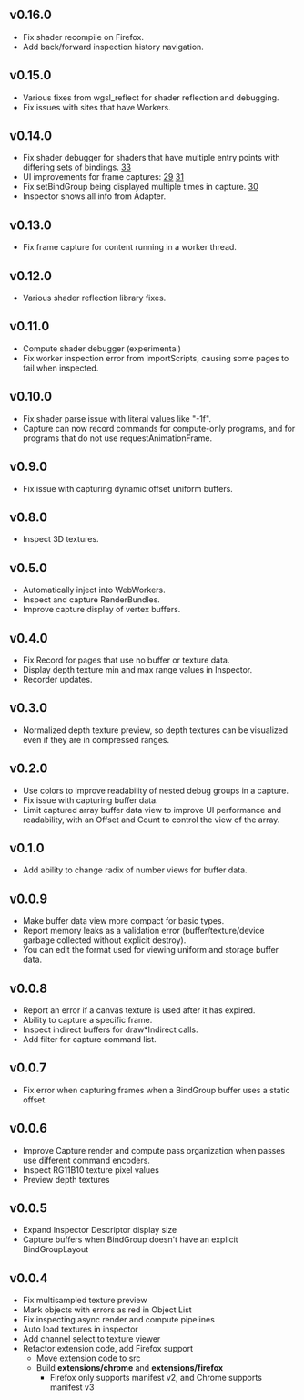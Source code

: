 ## v0.16.0

* Fix shader recompile on Firefox.
* Add back/forward inspection history navigation.

## v0.15.0

* Various fixes from wgsl_reflect for shader reflection and debugging.
* Fix issues with sites that have Workers.

## v0.14.0

* Fix shader debugger for shaders that have multiple entry points with differing sets of bindings. [33](https://github.com/brendan-duncan/webgpu_inspector/issues/33)
* UI improvements for frame captures:
  [29](https://github.com/brendan-duncan/webgpu_inspector/issues/29)
  [31](https://github.com/brendan-duncan/webgpu_inspector/issues/31)
* Fix setBindGroup being displayed multiple times in capture. [30](https://github.com/brendan-duncan/webgpu_inspector/issues/30)    
* Inspector shows all info from Adapter.

## v0.13.0

* Fix frame capture for content running in a worker thread.

## v0.12.0

* Various shader reflection library fixes.

## v0.11.0

* Compute shader debugger (experimental)
* Fix worker inspection error from importScripts, causing some pages to fail when inspected.

## v0.10.0

* Fix shader parse issue with literal values like "-1f".
* Capture can now record commands for compute-only programs, and for programs that do not use requestAnimationFrame.

## v0.9.0

* Fix issue with capturing dynamic offset uniform buffers.

## v0.8.0

* Inspect 3D textures.

## v0.5.0

* Automatically inject into WebWorkers.
* Inspect and capture RenderBundles.
* Improve capture display of vertex buffers.

## v0.4.0

* Fix Record for pages that use no buffer or texture data.
* Display depth texture min and max range values in Inspector.
* Recorder updates.

## v0.3.0

* Normalized depth texture preview, so depth textures can be visualized even if they are in compressed ranges.

## v0.2.0

* Use colors to improve readability of nested debug groups in a capture.
* Fix issue with capturing buffer data.
* Limit captured array buffer data view to improve UI performance and readability, with an Offset and Count to control the view of the array.

## v0.1.0

* Add ability to change radix of number views for buffer data.

## v0.0.9

* Make buffer data view more compact for basic types.
* Report memory leaks as a validation error (buffer/texture/device garbage collected without explicit destroy).
* You can edit the format used for viewing uniform and storage buffer data.

## v0.0.8

* Report an error if a canvas texture is used after it has expired.
* Ability to capture a specific frame.
* Inspect indirect buffers for draw*Indirect calls.
* Add filter for capture command list.

## v0.0.7

* Fix error when capturing frames when a BindGroup buffer uses a static offset.

## v0.0.6

* Improve Capture render and compute pass organization when passes use different command encoders.
* Inspect RG11B10 texture pixel values
* Preview depth textures

## v0.0.5

* Expand Inspector Descriptor display size
* Capture buffers when BindGroup doesn't have an explicit BindGroupLayout

## v0.0.4

* Fix multisampled texture preview
* Mark objects with errors as red in Object List
* Fix inspecting async render and compute pipelines
* Auto load textures in inspector
* Add channel select to texture viewer
* Refactor extension code, add Firefox support
    * Move extension code to src
    * Build **extensions/chrome** and **extensions/firefox**
        * Firefox only supports manifest v2, and Chrome supports manifest v3

